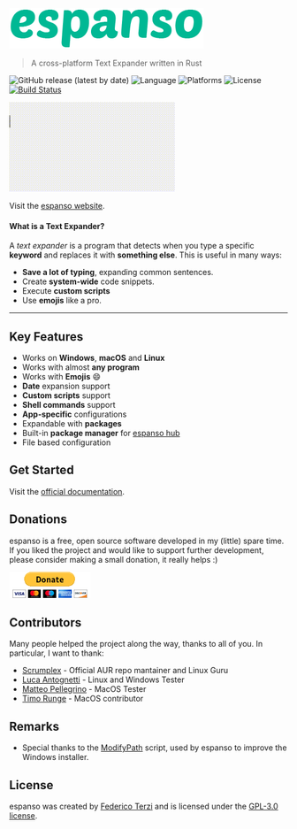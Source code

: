 ![espanso](images/titlebar.png)

> A cross-platform Text Expander written in Rust

![GitHub release (latest by date)](https://img.shields.io/github/v/release/federico-terzi/espanso)
![Language](https://img.shields.io/badge/language-rust-orange)
![Platforms](https://img.shields.io/badge/platforms-Windows%2C%20macOS%20and%20Linux-blue)
![License](https://img.shields.io/github/license/federico-terzi/espanso)
[![Build Status](https://dev.azure.com/freddy6896/espanso/_apis/build/status/federico-terzi.espanso?branchName=master)](https://dev.azure.com/freddy6896/espanso/_build/latest?definitionId=1&branchName=master)

![example](images/example.gif)

Visit the [espanso website](https://espanso.org).

#### What is a Text Expander?

A *text expander* is a program that detects when you type
a specific **keyword** and replaces it with **something else**. 
This is useful in many ways:
* **Save a lot of typing**, expanding common sentences.
* Create **system-wide** code snippets.
* Execute **custom scripts**
* Use **emojis** like a pro.

___

## Key Features

* Works on **Windows**, **macOS** and **Linux**
* Works with almost **any program**
* Works with **Emojis** 😄
* **Date** expansion support
* **Custom scripts** support
* **Shell commands** support
* **App-specific** configurations
* Expandable with **packages**
* Built-in **package manager** for [espanso hub](https://hub.espanso.org/)
* File based configuration

## Get Started

Visit the [official documentation](https://espanso.org/docs/).

## Donations

espanso is a free, open source software developed in my (little) spare time.
If you liked the project and would like to support further development, 
please consider making a small donation, it really helps :)

[![Donate with PayPal](images/donate.gif)](https://www.paypal.com/cgi-bin/webscr?cmd=_s-xclick&hosted_button_id=FHNLR5DRS267E&source=url)

## Contributors

Many people helped the project along the way, thanks to all of you. In particular, I want to thank: 

* [Scrumplex](https://scrumplex.net/) - Official AUR repo mantainer and Linux Guru
* [Luca Antognetti](https://github.com/luca-ant) - Linux and Windows Tester
* [Matteo Pellegrino](https://www.matteopellegrino.me/) - MacOS Tester
* [Timo Runge](http://timorunge.com/) - MacOS contributor

## Remarks

* Special thanks to the [ModifyPath](https://www.legroom.net/software/modpath)
  script, used by espanso to improve the Windows installer.

## License

espanso was created by [Federico Terzi](http://federicoterzi.com)
and is licensed under the [GPL-3.0 license](/LICENSE).